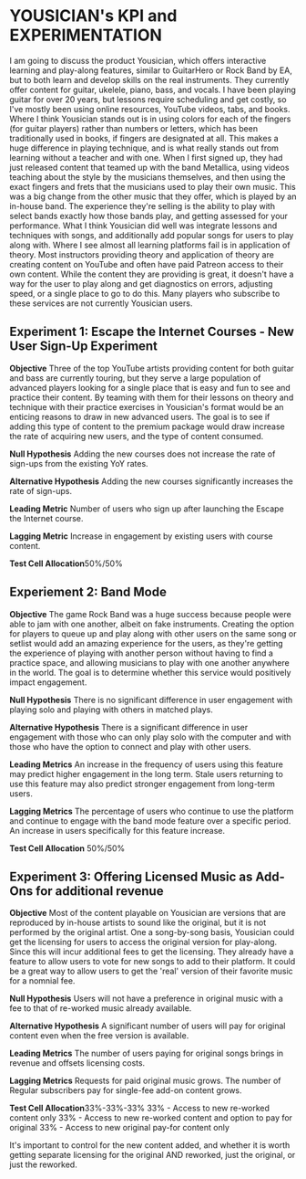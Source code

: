 # YOUSICIAN's KPI and EXPERIMENTATION
I am going to discuss the product Yousician, which offers interactive learning and play-along features, similar to GuitarHero or Rock Band by EA, but to both learn and develop skills on the real instruments. They currently offer content for guitar, ukelele, piano, bass, and vocals. I have been playing guitar for over 20 years, but lessons require scheduling and get costly, so I've mostly been using online resources, YouTube videos, tabs, and books. Where I think Yousician stands out is in using colors for each of the fingers (for guitar players) rather than numbers or letters, which has been traditionally used in books, if fingers are designated at all. This makes a huge difference in playing technique, and is what really stands out from learning without a teacher and with one. 
When I first signed up, they had just released content that teamed up with the band Metallica, using videos teaching about the style by the musicians themselves, and then using the exact fingers and frets that the musicians used to play their own music. This was a big change from the other music that they offer, which is played by an in-house band. The experience they're selling is the ability to play with select bands exactly how those bands play, and getting assessed for your performance. 
What I think Yousician did well was integrate lessons and techniques with songs, and additionally add popular songs for users to play along with. Where I see almost all learning platforms fail is in application of theory. Most instructors providing theory and application of theory are creating content on YouTube and often have paid Patreon access to their own content. While the content they are providing is great, it doesn't have a way for the user to play along and get diagnostics on errors, adjusting speed, or a single place to go to do this. Many players who subscribe to these services are not currently Yousician users. 

## Experiment 1: Escape the Internet Courses - New User Sign-Up Experiment
**Objective** Three of the top YouTube artists providing content for both guitar and bass are currently touring, but they serve a large population of advanced players looking for a single place that is easy and fun to see and practice their content. By teaming with them for their lessons on theory and technique with their practice exercises in Yousician's format would be an enticing reasons to draw in new advanced users. The goal is to see if adding this type of content to the premium package would draw increase the rate of acquiring new users, and the type of content consumed. 

**Null Hypothesis** Adding the new courses does not increase the rate of sign-ups from the existing YoY rates. 

**Alternative Hypothesis** Adding the new courses significantly increases the rate of sign-ups.

**Leading Metric** Number of users who sign up after launching the Escape the Internet course. 

**Lagging Metric** Increase in engagement by existing users with course content.

**Test Cell Allocation**50%/50%

## Experiement 2: Band Mode
**Objective** The game Rock Band was a huge success because people were able to jam with one another, albeit on fake instruments. Creating the option for players to queue up and play along with other users on the same song or setlist would add an amazing experience for the users, as they're getting the experience of playing with another person without having to find a practice space, and allowing musicians to play with one another anywhere in the world. The goal is to determine whether this service would positively impact engagement. 

**Null Hypothesis** There is no significant difference in user engagement with playing solo and playing with others in matched plays. 

**Alternative Hypothesis** There is a significant difference in user engagement with those who can only play solo with the computer and with those who have the option to connect and play with other users. 

**Leading Metrics** An increase in the frequency of users using this feature may predict higher engagement in the long term. Stale users returning to use this feature may also predict stronger engagement from long-term users. 

**Lagging Metrics** The percentage of users who continue to use the platform and continue to engage with the band mode feature over a specific period. An increase in users specifically for this feature increase. 

**Test Cell Allocation** 50%/50%

## Experiment 3: Offering Licensed Music as Add-Ons for additional revenue
**Objective** Most of the content playable on Yousician are versions that are reproduced by in-house artists to sound like the original, but it is not performed by the original artist. One a song-by-song basis, Yousician could get the licensing for users to access the original version for play-along. Since this will incur additional fees to get the licensing. They already have a feature to allow users to vote for new songs to add to their platform. It could be a great way to allow users to get the 'real' version of their favorite music for a nomnial fee.

**Null Hypothesis** Users will not have a preference in original music with a fee to that of re-worked music already available. 

**Alternative Hypothesis** A significant number of users will pay for original content even when the free version is available. 

**Leading Metrics** The number of users paying for original songs brings in revenue and offsets licensing costs.

**Lagging Metrics** Requests for paid original music grows. The number of Regular subscribers pay for single-fee add-on content grows. 

**Test Cell Allocation**33%-33%-33%
33% - Access to new re-worked content only
33% - Access to new re-worked content and option to pay for original
33% - Access to new original pay-for content only

It's important to control for the new content added, and whether it is worth getting separate licensing for the original AND reworked, just the original, or just the reworked. 